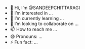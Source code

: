 - 👋 Hi, I’m @SANDEEPCHITTARAGI
- 👀 I’m interested in ...
- 🌱 I’m currently learning ...
- 💞️ I’m looking to collaborate on ...
- 📫 How to reach me ...
- 😄 Pronouns: ...
- ⚡ Fun fact: ...

<!---
SANDEEPCHITTARAGI/SANDEEPCHITTARAGI is a ✨ special ✨ repository because its `README.md` (this file) appears on your GitHub profile.
You can click the Preview link to take a look at your changes.
--->
